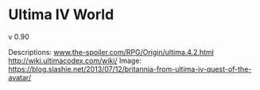 # Ultima IV World
v 0.90

Descriptions: www.the-spoiler.com/RPG/Origin/ultima.4.2.html http://wiki.ultimacodex.com/wiki/
Image: https://blog.slashie.net/2013/07/12/britannia-from-ultima-iv-quest-of-the-avatar/
